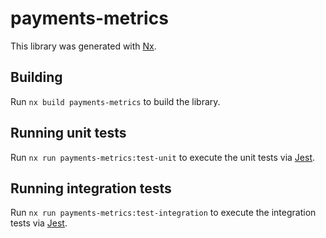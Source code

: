 # payments-metrics

This library was generated with [Nx](https://nx.dev).

## Building

Run `nx build payments-metrics` to build the library.

## Running unit tests

Run `nx run payments-metrics:test-unit` to execute the unit tests via [Jest](https://jestjs.io).

## Running integration tests

Run `nx run payments-metrics:test-integration` to execute the integration tests via [Jest](https://jestjs.io).

